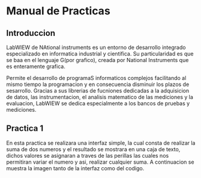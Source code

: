 # Manual de Practicas 
## Introduccion

LabWIEW de NAtional instruments es un entorno de desarrollo integrado especializado en informatica industrial y cientifica. Su particularidad es que se baa en el lenguaje G(por grafico), creada por National Instruments que es enteramente grafica.

Permite el desarrollo de programaS informaticos complejos facilitando al mismo tiempo la programacion y en consecuencia disminuir los plazos de sesarrollo. Gracias a sus librerias de fucniones dedicadas a la adquisicion de datos, las instrumentacion, el analisis matematico de las mediciones y la evaluacion, LabWIEW se dedica especialmente a los bancos de pruebas y mediciones.

## Practica 1

En esta practica  se realizara una interfaz simple, la cual consta de realizar la suma de dos numeros y el resultado se mostrara en una caja de texto, dichos valores se asignaran a traves de las perillas las cuales nos permitiran variar  el numero  y asi, realizar cualquier suma. A continuacion se muestra la imagen tanto de la interfaz como del codigo.

